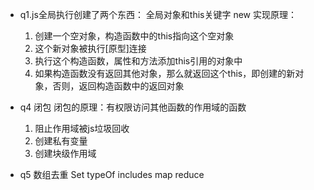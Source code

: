 - q1.js全局执行创建了两个东西： 全局对象和this关键字
  new 实现原理：
    1. 创建一个空对象，构造函数中的this指向这个空对象
    2. 这个新对象被执行[原型]连接
    3. 执行这个构造函数，属性和方法添加this引用的对象中
    4. 如果构造函数没有返回其他对象，那么就返回这个this，即创建的新对象，否则，返回构造函数中的返回对象

- q4 闭包
  闭包的原理：有权限访问其他函数的作用域的函数
  1. 阻止作用域被js垃圾回收
  2. 创建私有变量
  3. 创建块级作用域

- q5 数组去重
  Set typeOf includes map reduce